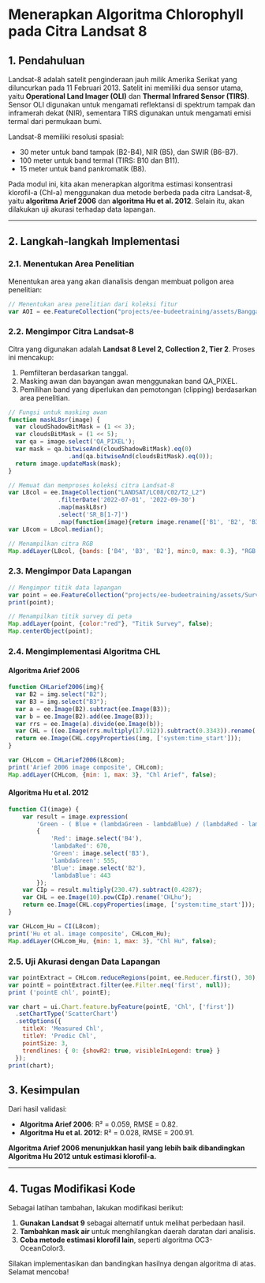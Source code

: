 # Menerapkan Algoritma Chlorophyll pada Citra Landsat 8

## 1. Pendahuluan
Landsat-8 adalah satelit penginderaan jauh milik Amerika Serikat yang diluncurkan pada 11 Februari 2013. Satelit ini memiliki dua sensor utama, yaitu **Operational Land Imager (OLI)** dan **Thermal Infrared Sensor (TIRS)**. Sensor OLI digunakan untuk mengamati reflektansi di spektrum tampak dan inframerah dekat (NIR), sementara TIRS digunakan untuk mengamati emisi termal dari permukaan bumi.

Landsat-8 memiliki resolusi spasial:
- 30 meter untuk band tampak (B2-B4), NIR (B5), dan SWIR (B6-B7).
- 100 meter untuk band termal (TIRS: B10 dan B11).
- 15 meter untuk band pankromatik (B8).

Pada modul ini, kita akan menerapkan algoritma estimasi konsentrasi klorofil-a (Chl-a) menggunakan dua metode berbeda pada citra Landsat-8, yaitu **algoritma Arief 2006** dan **algoritma Hu et al. 2012**. Selain itu, akan dilakukan uji akurasi terhadap data lapangan.

---

## 2. Langkah-langkah Implementasi
### 2.1. Menentukan Area Penelitian
Menentukan area yang akan dianalisis dengan membuat poligon area penelitian:
```javascript
// Menentukan area penelitian dari koleksi fitur
var AOI = ee.FeatureCollection("projects/ee-budeetraining/assets/Banggai_area"); // Ganti sesuai dengan aset Anda
```

### 2.2. Mengimpor Citra Landsat-8
Citra yang digunakan adalah **Landsat 8 Level 2, Collection 2, Tier 2**. Proses ini mencakup:
1. Pemfilteran berdasarkan tanggal.
2. Masking awan dan bayangan awan menggunakan band QA_PIXEL.
3. Pemilihan band yang diperlukan dan pemotongan (clipping) berdasarkan area penelitian.

```javascript
// Fungsi untuk masking awan
function maskL8sr(image) {
  var cloudShadowBitMask = (1 << 3);
  var cloudsBitMask = (1 << 5);
  var qa = image.select('QA_PIXEL');
  var mask = qa.bitwiseAnd(cloudShadowBitMask).eq(0)
                 .and(qa.bitwiseAnd(cloudsBitMask).eq(0));
  return image.updateMask(mask);
}

// Memuat dan memproses koleksi citra Landsat-8
var L8col = ee.ImageCollection("LANDSAT/LC08/C02/T2_L2")
              .filterDate('2022-07-01', '2022-09-30')
              .map(maskL8sr)
              .select('SR_B[1-7]')
              .map(function(image){return image.rename(['B1', 'B2', 'B3', 'B4','B5','B6','B7']).clip(AOI)});
var L8com = L8col.median();

// Menampilkan citra RGB
Map.addLayer(L8col, {bands: ['B4', 'B3', 'B2'], min:0, max: 0.3}, "RGB Landsat", false);
```

### 2.3. Mengimpor Data Lapangan
```javascript
// Mengimpor titik data lapangan
var point = ee.FeatureCollection("projects/ee-budeetraining/assets/Survey_point");
print(point);

// Menampilkan titik survey di peta
Map.addLayer(point, {color:"red"}, "Titik Survey", false);
Map.centerObject(point);
```

### 2.4. Mengimplementasi Algoritma CHL
#### Algoritma Arief 2006
```javascript
function CHLarief2006(img){
  var B2 = img.select("B2");
  var B3 = img.select("B3");
  var a = ee.Image(B2).subtract(ee.Image(B3));
  var b = ee.Image(B2).add(ee.Image(B3));
  var rrs = ee.Image(a).divide(ee.Image(b));
  var CHL = ((ee.Image(rrs.multiply(17.912)).subtract(0.3343)).rename('CHLarief2006'));
  return ee.Image(CHL.copyProperties(img, ['system:time_start']));
}

var CHLcom = CHLarief2006(L8com);
print('Arief 2006 image composite', CHLcom);
Map.addLayer(CHLcom, {min: 1, max: 3}, "Chl Arief", false);
```

#### Algoritma Hu et al. 2012
```javascript
function CI(image) {
    var result = image.expression(
        'Green - ( Blue + (lambdaGreen - lambdaBlue) / (lambdaRed - lambdaBlue) * (Red - Blue) )',
        {
            'Red': image.select('B4'),
            'lambdaRed': 670,
            'Green': image.select('B3'),
            'lambdaGreen': 555,
            'Blue': image.select('B2'),
            'lambdaBlue': 443
        });
    var CIp = result.multiply(230.47).subtract(0.4287);
    var CHL = ee.Image(10).pow(CIp).rename('CHLhu');
    return ee.Image(CHL.copyProperties(image, ['system:time_start']));
}

var CHLcom_Hu = CI(L8com);
print('Hu et al. image composite', CHLcom_Hu);
Map.addLayer(CHLcom_Hu, {min: 1, max: 3}, "Chl Hu", false);
```

### 2.5. Uji Akurasi dengan Data Lapangan
```javascript
var pointExtract = CHLcom.reduceRegions(point, ee.Reducer.first(), 30);
var pointE = pointExtract.filter(ee.Filter.neq('first', null));
print ('pointE chl', pointE);

var chart = ui.Chart.feature.byFeature(pointE, 'Chl', ['first'])
  .setChartType('ScatterChart')
  .setOptions({
    titleX: 'Measured Chl',
    titleY: 'Predic Chl',
    pointSize: 3,
    trendlines: { 0: {showR2: true, visibleInLegend: true} }
  });
print(chart);
```

## 3. Kesimpulan
Dari hasil validasi:
- **Algoritma Arief 2006**: R² = 0.059, RMSE = 0.82.
- **Algoritma Hu et al. 2012**: R² = 0.028, RMSE = 200.91.

**Algoritma Arief 2006 menunjukkan hasil yang lebih baik dibandingkan Algoritma Hu 2012 untuk estimasi klorofil-a.**

---

## 4. Tugas Modifikasi Kode
Sebagai latihan tambahan, lakukan modifikasi berikut:
1. **Gunakan Landsat 9** sebagai alternatif untuk melihat perbedaan hasil.
2. **Tambahkan mask air** untuk menghilangkan daerah daratan dari analisis.
3. **Coba metode estimasi klorofil lain**, seperti algoritma OC3-OceanColor3.

Silakan implementasikan dan bandingkan hasilnya dengan algoritma di atas. Selamat mencoba!

